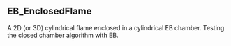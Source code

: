 ## EB\_EnclosedFlame
A 2D (or 3D) cylindrical flame enclosed in a cylindrical EB chamber. Testing the closed chamber algorithm with EB.
